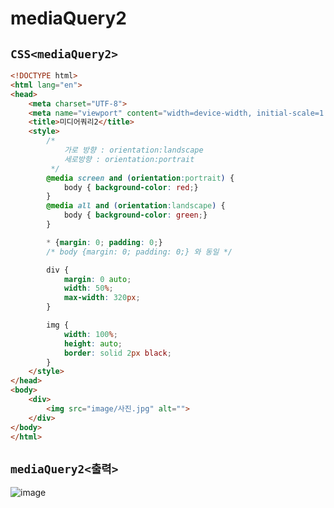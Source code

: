 # mediaQuery2

## `CSS<mediaQuery2>`
```html
<!DOCTYPE html>
<html lang="en">
<head>
    <meta charset="UTF-8">
    <meta name="viewport" content="width=device-width, initial-scale=1.0">
    <title>미디어쿼리2</title>
    <style>
        /* 
            가로 방향 : orientation:landscape
            세로방향 : orientation:portrait
         */
        @media screen and (orientation:portrait) {
            body { background-color: red;}
        }
        @media all and (orientation:landscape) {
            body { background-color: green;}
        }

        * {margin: 0; padding: 0;}
        /* body {margin: 0; padding: 0;} 와 동일 */

        div {
            margin: 0 auto;
            width: 50%;
            max-width: 320px;
        }

        img {
            width: 100%;
            height: auto;
            border: solid 2px black;
        }
    </style>
</head>
<body>
    <div>
        <img src="image/사진.jpg" alt="">
    </div>
</body>
</html>
```

## `mediaQuery2<출력>`
![image](https://github.com/dev13y/TIL/assets/145516942/fa98767e-0627-4ae7-944e-ee484873b53a)







